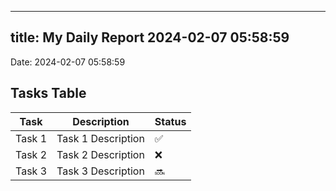 
---
title: My Daily Report 2024-02-07 05:58:59
---

Date: 2024-02-07 05:58:59

## Tasks Table

| Task | Description | Status |
|------|-------------|--------|
| Task 1 | Task 1 Description | ✅ |
| Task 2 | Task 2 Description | ❌ |
| Task 3 | Task 3 Description | 🔜 |
